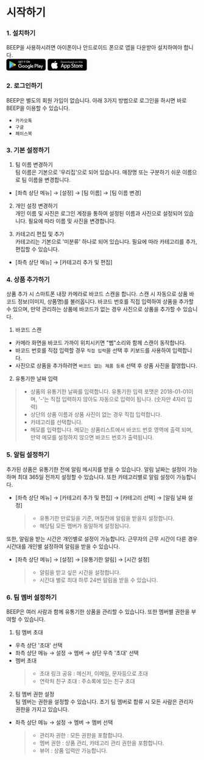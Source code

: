 # 시작하기 

### 1. 설치하기
BEEP을 사용하시려면 아이폰이나 안드로이드 폰으로 앱을 다운받아 설치하여야 합니다.<br/>
[![github pages](_images/googleplay.png)](http://play.google.com/store/apps/details?id=com.bgpworks.beep)
[![github pages](_images/appstore.png)](http://itunes.apple.com/app/1242739153)


### 2. 로그인하기
BEEP은 별도의 회원 가입이 없습니다. 아래 3가지 방법으로 로그인을 하시면 바로 BEEP을 이용할 수 있습니다.
- `카카오톡`
- `구글`
- `페이스북`


### 3. 기본 설정하기
1. 팀 이름 변경하기<br/>
 팀 이름은 기본으로 '우리집'으로 되어 있습니다. 매장명 또는 구분하기 쉬운 이름으로 팀 이름을 변경합니다.
 - [좌측 상단 메뉴] → [설정] → [팀 이름] → [팀 이름 변경]
   
2. 개인 설정 변경하기<br/>
 개인 이름 및 사진은 로그인 계정을 통하여 설정된 이름과 사진으로 설정되어 있습니다. 필요에 따라 이름 및 사진을 변경합니다.
 
3. 카테고리 편집 및 추가<br/>
 카테고리는 기본으로 '미분류' 하나로 되어 있습니다. 필요에 따라 카테고리를 추가, 편집할 수 있습니다.
 - [좌측 상단 메뉴] → [카테고리 추가 및 편집] 


### 4. 상품 추가하기
상품 추가 시 스마트폰 내장 카메라로 바코드 스캔을 합니다. 스캔 시 자동으로 상품 바코드 정보(이미지, 상품명)를 불러옵니다.
바코드 번호를 직접 입력하여 상품을 추가할 수 있으며, 만약 관리하는 상품에 바코드가 없는 경우 사진으로 상품을 추가할 수 있습니다.
1. 바코드 스캔 
  * 카메라 화면을 바코드 가까이 위치시키면 "삡"소리와 함께 스캔이 동작합니다.
  * 바코드 번호를 직접 입력할 경우 `직접 입력`을 선택 후 키보드를 사용하여 입력합니다.
  * 사진으로 상품을 추가하려면 `바코드 없는 제품 등록` 선택 후 상품 사진을 촬영합니다.

2. 유통기한 날짜 입력 
  > * 상품의 유통기한 날짜를 입력합니다. 유통기한 입력 포맷은 2018-01-01이며, '-'는 직접 입력하지 않아도 자동으로 입력이 됩니다. (숫자만 4자리 입력)   
  > * 상단의 상품 이름과 상품 사진이 없는 경우 직접 입력합니다.
  > * 카테고리를 선택합니다.
  > * 메모를 입력합니다. 메모는 상품리스트에서 바코드 번호 영역에 출력 되며, 만약 메모를 설정하지 않으면 바코드 번호가 출력됩니다. 


### 5. 알림 설정하기
추가된 상품은 유통기한 전에 알림 메시지를 받을 수 있습니다. 알림 날짜는 설정이 가능하며 최대 365일 전까지 설정할 수 있습니다. 또한 카테고리별로 알림 설정이 가능합니다.
- [좌측 상단 메뉴] → [카테고리 추가 및 편집] → [카테고리 선택] → [알림 날짜 설정]
  > * 유통기한 만료일을 기준, 며칠전에 알림을 받을지 설정합니다.
  > * 해당팀 모든 멤버가 동일하게 설정됩니다.

또한, 알림을 받는 시간은 개인별로 설정이 가능합니다. 근무자의 근무 시간이 다른 경우 시간대를 개인별 설정하여 알림을 받을 수 있습니다.
- [좌측 상단 메뉴] → [설정] → [유통기한 알림] → [시간 설정]
  > * 알림을 받고 싶은 시간을 설정합니다.
  > * 시간대 별로 최대 하루 24번 알림을 받을 수 있습니다.
 

### 6. 팀 멤버 설정하기
BEEP은 여러 사람과 함께 유통기한 상품을 관리할 수 있습니다. 또한 멤버별 권한을 부여할 수 있습니다.
1. 팀 멤버 초대<br/>
  - 우측 상단 '초대' 선택
  - 좌측 상단 메뉴 → 설정 → 멤버 → 상단 우측 '초대' 선택
  - 멤버 초대
    > * 초대 링크 공유 : 메신저, 이메일, 문자등으로 초대
    > * 연락처 친구 초대 : 주소록에 있는 친구 초대
2. 팀 멤버 권한 설정<br/>
팀 멤버는 권한을 설정할 수 있습니다. 초기 팀 멤버로 합류 시 모든 사람은 관리자 권한을 가지고 있습니다.
  - 좌측 상단 메뉴 → 설정 → 멤버 → 멤버 선택
    > * 관리자 권한 : 모든 권한을 포함합니다.
    > * 멤버 권한 : 상품 관리, 카테고리 관리 권한을 포함합니다.
    > * 뷰어 : 상품 입력만 가능합니다.

